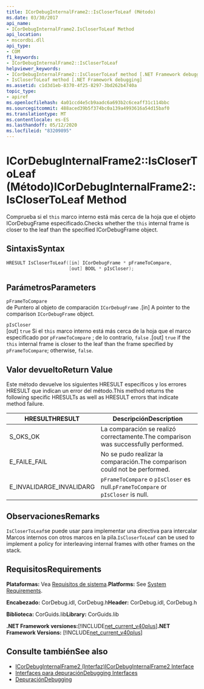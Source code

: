 ```yaml
---
title: ICorDebugInternalFrame2::IsCloserToLeaf (Método)
ms.date: 03/30/2017
api_name:
- ICorDebugInternalFrame2.IsCloserToLeaf Method
api_location:
- mscordbi.dll
api_type:
- COM
f1_keywords:
- ICorDebugInternalFrame2::IsCloserToLeaf
helpviewer_keywords:
- ICorDebugInternalFrame2::IsCloserToLeaf method [.NET Framework debugging]
- IsCloserToLeaf method [.NET Framework debugging]
ms.assetid: c1d3d1eb-8370-4f25-8297-3bd262b4740a
topic_type:
- apiref
ms.openlocfilehash: 4a01ccd4e5cb9aadc6a693b2c6ceaff31c114bbc
ms.sourcegitcommit: 488aced39b5f374bc0a139a4993616a54d15baf0
ms.translationtype: MT
ms.contentlocale: es-ES
ms.lasthandoff: 05/12/2020
ms.locfileid: "83209895"
---
```

# <a name="icordebuginternalframe2isclosertoleaf-method"></a><span data-ttu-id="4d2ce-102">ICorDebugInternalFrame2::IsCloserToLeaf (Método)</span><span class="sxs-lookup"><span data-stu-id="4d2ce-102">ICorDebugInternalFrame2::IsCloserToLeaf Method</span></span>
<span data-ttu-id="4d2ce-103">Comprueba si el `this` marco interno está más cerca de la hoja que el objeto ICorDebugFrame especificado.</span><span class="sxs-lookup"><span data-stu-id="4d2ce-103">Checks whether the `this` internal frame is closer to the leaf than the specified ICorDebugFrame object.</span></span>  
  
## <a name="syntax"></a><span data-ttu-id="4d2ce-104">Sintaxis</span><span class="sxs-lookup"><span data-stu-id="4d2ce-104">Syntax</span></span>  
  
```cpp  
HRESULT IsCloserToLeaf([in] ICorDebugFrame * pFrameToCompare,  
                       [out] BOOL * pIsCloser);  
```  
  
## <a name="parameters"></a><span data-ttu-id="4d2ce-105">Parámetros</span><span class="sxs-lookup"><span data-stu-id="4d2ce-105">Parameters</span></span>  
 `pFrameToCompare`  
 <span data-ttu-id="4d2ce-106">de Puntero al objeto de comparación `ICorDebugFrame` .</span><span class="sxs-lookup"><span data-stu-id="4d2ce-106">[in] A pointer to the comparison `ICorDebugFrame` object.</span></span>  
  
 `pIsCloser`  
 <span data-ttu-id="4d2ce-107">[out] `true` Si el `this` marco interno está más cerca de la hoja que el marco especificado por `pFrameToCompare` ; de lo contrario, `false` .</span><span class="sxs-lookup"><span data-stu-id="4d2ce-107">[out] `true` if the `this` internal frame is closer to the leaf than the frame specified by `pFrameToCompare`; otherwise, `false`.</span></span>  
  
## <a name="return-value"></a><span data-ttu-id="4d2ce-108">Valor devuelto</span><span class="sxs-lookup"><span data-stu-id="4d2ce-108">Return Value</span></span>  
 <span data-ttu-id="4d2ce-109">Este método devuelve los siguientes HRESULT específicos y los errores HRESULT que indican un error del método.</span><span class="sxs-lookup"><span data-stu-id="4d2ce-109">This method returns the following specific HRESULTs as well as HRESULT errors that indicate method failure.</span></span>  
  
|<span data-ttu-id="4d2ce-110">HRESULT</span><span class="sxs-lookup"><span data-stu-id="4d2ce-110">HRESULT</span></span>|<span data-ttu-id="4d2ce-111">Descripción</span><span class="sxs-lookup"><span data-stu-id="4d2ce-111">Description</span></span>|  
|-------------|-----------------|  
|<span data-ttu-id="4d2ce-112">S_OK</span><span class="sxs-lookup"><span data-stu-id="4d2ce-112">S_OK</span></span>|<span data-ttu-id="4d2ce-113">La comparación se realizó correctamente.</span><span class="sxs-lookup"><span data-stu-id="4d2ce-113">The comparison was successfully performed.</span></span>|  
|<span data-ttu-id="4d2ce-114">E_FAIL</span><span class="sxs-lookup"><span data-stu-id="4d2ce-114">E_FAIL</span></span>|<span data-ttu-id="4d2ce-115">No se pudo realizar la comparación.</span><span class="sxs-lookup"><span data-stu-id="4d2ce-115">The comparison could not be performed.</span></span>|  
|<span data-ttu-id="4d2ce-116">E_INVALIDARG</span><span class="sxs-lookup"><span data-stu-id="4d2ce-116">E_INVALIDARG</span></span>|<span data-ttu-id="4d2ce-117">`pFrameToCompare` o `pIsCloser` es null.</span><span class="sxs-lookup"><span data-stu-id="4d2ce-117">`pFrameToCompare` or `pIsCloser` is null.</span></span>|  
  
## <a name="remarks"></a><span data-ttu-id="4d2ce-118">Observaciones</span><span class="sxs-lookup"><span data-stu-id="4d2ce-118">Remarks</span></span>  
 <span data-ttu-id="4d2ce-119">`IsCloserToLeaf`se puede usar para implementar una directiva para intercalar Marcos internos con otros marcos en la pila.</span><span class="sxs-lookup"><span data-stu-id="4d2ce-119">`IsCloserToLeaf` can be used to implement a policy for interleaving internal frames with other frames on the stack.</span></span>  
  
## <a name="requirements"></a><span data-ttu-id="4d2ce-120">Requisitos</span><span class="sxs-lookup"><span data-stu-id="4d2ce-120">Requirements</span></span>  
 <span data-ttu-id="4d2ce-121">**Plataformas:** Vea [Requisitos de sistema](../../get-started/system-requirements.md).</span><span class="sxs-lookup"><span data-stu-id="4d2ce-121">**Platforms:** See [System Requirements](../../get-started/system-requirements.md).</span></span>  
  
 <span data-ttu-id="4d2ce-122">**Encabezado:** CorDebug.idl, CorDebug.h</span><span class="sxs-lookup"><span data-stu-id="4d2ce-122">**Header:** CorDebug.idl, CorDebug.h</span></span>  
  
 <span data-ttu-id="4d2ce-123">**Biblioteca:** CorGuids.lib</span><span class="sxs-lookup"><span data-stu-id="4d2ce-123">**Library:** CorGuids.lib</span></span>  
  
 <span data-ttu-id="4d2ce-124">**.NET Framework versiones:**[!INCLUDE[net_current_v40plus](../../../../includes/net-current-v40plus-md.md)]</span><span class="sxs-lookup"><span data-stu-id="4d2ce-124">**.NET Framework Versions:** [!INCLUDE[net_current_v40plus](../../../../includes/net-current-v40plus-md.md)]</span></span>  
  
## <a name="see-also"></a><span data-ttu-id="4d2ce-125">Consulte también</span><span class="sxs-lookup"><span data-stu-id="4d2ce-125">See also</span></span>

- [<span data-ttu-id="4d2ce-126">ICorDebugInternalFrame2 (Interfaz)</span><span class="sxs-lookup"><span data-stu-id="4d2ce-126">ICorDebugInternalFrame2 Interface</span></span>](icordebuginternalframe2-interface.md)
- [<span data-ttu-id="4d2ce-127">Interfaces para depuración</span><span class="sxs-lookup"><span data-stu-id="4d2ce-127">Debugging Interfaces</span></span>](debugging-interfaces.md)
- [<span data-ttu-id="4d2ce-128">Depuración</span><span class="sxs-lookup"><span data-stu-id="4d2ce-128">Debugging</span></span>](index.md)
